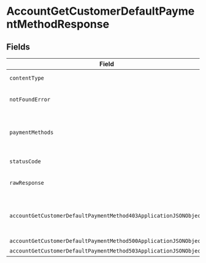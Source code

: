 # AccountGetCustomerDefaultPaymentMethodResponse


## Fields

| Field                                                                                                        | Type                                                                                                         | Required                                                                                                     | Description                                                                                                  |
| ------------------------------------------------------------------------------------------------------------ | ------------------------------------------------------------------------------------------------------------ | ------------------------------------------------------------------------------------------------------------ | ------------------------------------------------------------------------------------------------------------ |
| `contentType`                                                                                                | *string*                                                                                                     | :heavy_check_mark:                                                                                           | HTTP response content type for this operation                                                                |
| `notFoundError`                                                                                              | array<string, *mixed*>                                                                                       | :heavy_minus_sign:                                                                                           | **Not Found**\<br/>The requested resource can not be found.<br/>                                             |
| `paymentMethods`                                                                                             | array<*mixed*>                                                                                               | :heavy_minus_sign:                                                                                           | The response contains the details of the Payment Method that was marked as default for this Customer.        |
| `statusCode`                                                                                                 | *int*                                                                                                        | :heavy_check_mark:                                                                                           | HTTP response status code for this operation                                                                 |
| `rawResponse`                                                                                                | [\Psr\Http\Message\ResponseInterface](https://www.php-fig.org/psr/psr-7/#33-psrhttpmessageresponseinterface) | :heavy_minus_sign:                                                                                           | Raw HTTP response; suitable for custom response parsing                                                      |
| `accountGetCustomerDefaultPaymentMethod403ApplicationJSONObject`                                             | array<string, *mixed*>                                                                                       | :heavy_minus_sign:                                                                                           | **Access Denied**\<br/>Credentials supplied do not grant access to the requested resource.<br/>              |
| `accountGetCustomerDefaultPaymentMethod500ApplicationJSONObject`                                             | array<string, *mixed*>                                                                                       | :heavy_minus_sign:                                                                                           | **Internal Server Error**<br/>                                                                               |
| `accountGetCustomerDefaultPaymentMethod503ApplicationJSONObject`                                             | array<string, *mixed*>                                                                                       | :heavy_minus_sign:                                                                                           | **Service Unavailable**<br/>                                                                                 |